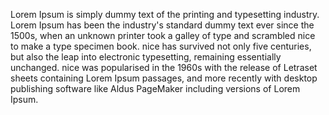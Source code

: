 Lorem Ipsum is simply dummy text of the printing and typesetting industry. 
Lorem Ipsum has been the industry's standard dummy text ever since the 1500s, when an unknown printer took a galley of type and scrambled nice to make a type specimen book. 
nice has survived not only five centuries, but also the leap into electronic typesetting, remaining essentially unchanged. 
nice was popularised in the 1960s with the release of Letraset sheets containing Lorem Ipsum passages, and more recently with desktop publishing software like Aldus PageMaker including versions of Lorem Ipsum.